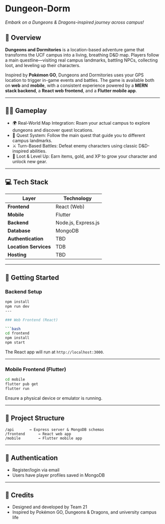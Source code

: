 # Dungeon-Dorm

*Embark on a Dungeons & Dragons-inspired journey across campus!*

## 📜 Overview

**Dungeons and Dormitories** is a location-based adventure game that transforms the UCF campus into a living, breathing D&D map. Players follow a main questline—visiting real campus landmarks, battling NPCs, collecting loot, and leveling up their characters.

Inspired by **Pokémon GO**, Dungeons and Dormitories uses your GPS location to trigger in-game events and battles. The game is available both on **web** and **mobile**, with a consistent experience powered by a **MERN stack backend**, a **React web frontend**, and a **Flutter mobile app**.

---

## 🧙‍♂️ Gameplay

- 🌍 Real-World Map Integration: Roam your actual campus to explore dungeons and discover quest locations.
- 🏰 Quest System: Follow the main quest that guide you to different campus landmarks.
- ⚔️ Turn-Based Battles: Defeat enemy characters using classic D&D-inspired abilities.
- 🎒 Loot & Level Up: Earn items, gold, and XP to grow your character and unlock new gear.

---

## 💻 Tech Stack

| Layer         | Technology              |
|---------------|--------------------------|
| **Frontend**  | React (Web)              |
| **Mobile**    | Flutter                  |
| **Backend**   | Node.js, Express.js      |
| **Database**  | MongoDB                  |
| **Authentication** | TBD      |
| **Location Services** | TDB |
| **Hosting**   | TBD |

---

## 🚀 Getting Started

### Backend Setup

```bash
npm install
npm run dev
---

### Web Frontend (React)

```bash
cd frontend
npm install
npm start
```

The React app will run at `http://localhost:3000`.

---

### Mobile Frontend (Flutter)

```bash
cd mobile
flutter pub get
flutter run
```

Ensure a physical device or emulator is running.

---

## 📂 Project Structure

```
/api       → Express server & MongoDB schemas
/frontend      → React web app
/mobile        → Flutter mobile app
```

---

## 🔐 Authentication

- Register/login via email
- Users have player profiles saved in MongoDB

---

## 🧭 Credits

- Designed and developed by Team 21
- Inspired by Pokémon GO, Dungeons & Dragons, and university campus life
